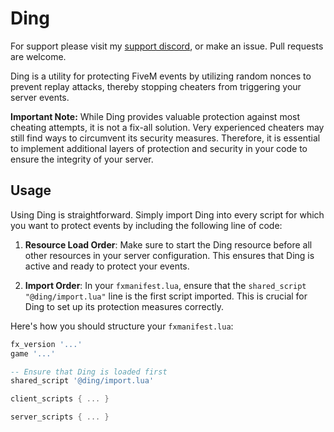 # Ding

For support please visit my [support discord](https://boris.foo/discord), or make an issue. Pull requests are welcome.

Ding is a utility for protecting FiveM events by utilizing random nonces to prevent replay attacks, thereby stopping cheaters from triggering your server events.

**Important Note:** While Ding provides valuable protection against most cheating attempts, it is not a fix-all solution. Very experienced cheaters may still find ways to circumvent its security measures. Therefore, it is essential to implement additional layers of protection and security in your code to ensure the integrity of your server.

## Usage

Using Ding is straightforward. Simply import Ding into every script for which you want to protect events by including the following line of code:

1. **Resource Load Order**: Make sure to start the Ding resource before all other resources in your server configuration. This ensures that Ding is active and ready to protect your events.

2. **Import Order**: In your `fxmanifest.lua`, ensure that the `shared_script "@ding/import.lua"` line is the first script imported. This is crucial for Ding to set up its protection measures correctly.

Here's how you should structure your `fxmanifest.lua`:

```lua
fx_version '...'
game '...'

-- Ensure that Ding is loaded first
shared_script '@ding/import.lua'

client_scripts { ... }

server_scripts { ... }
```
